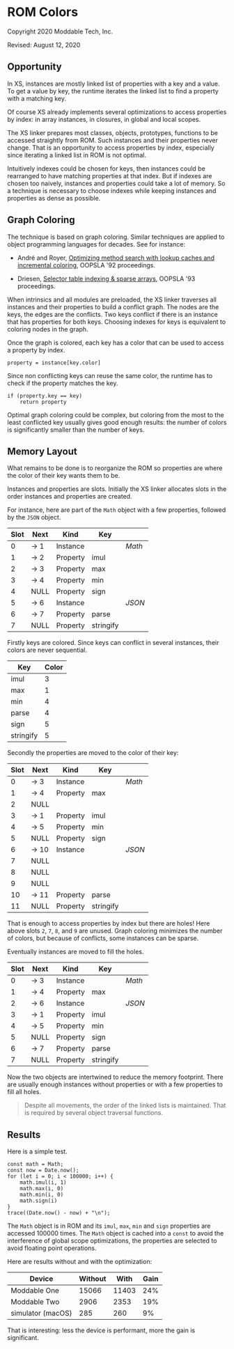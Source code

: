# ROM Colors

Copyright 2020 Moddable Tech, Inc.

Revised: August 12, 2020

## Opportunity

In XS, instances are mostly linked list of properties with a key and a value. To get a value by key, the runtime iterates the linked list to find a property with a matching key.

Of course XS already implements several optimizations to access properties by index: in array instances, in closures, in global and local scopes. 

The XS linker prepares most classes, objects, prototypes, functions to be accessed straightly from ROM. Such instances and their properties never change. That is an opportunity to access properties by index, especially since iterating a linked list in ROM is not optimal.

Intuitively indexes could be chosen for keys, then instances could be rearranged to have matching properties at that index. But if indexes are chosen too naively, instances and properties could take a lot of memory. So a technique is necessary to choose indexes while keeping instances and properties as dense as possible.

## Graph Coloring

The technique is based on graph coloring. Similar techniques are applied to object programming languages for decades. See for instance:

- André and Royer, [Optimizing method search with lookup caches and incremental coloring](https://dl.acm.org/doi/abs/10.1145/141936.141947), OOPSLA '92 proceedings.

- Driesen, [Selector table indexing & sparse arrays](https://dl.acm.org/doi/abs/10.1145/165854.165902), OOPSLA '93 proceedings.

When intrinsics and all modules are preloaded, the XS linker traverses all instances and their properties to build a conflict graph. The nodes are the keys, the edges are the conflicts. Two keys conflict if there is an instance that has properties for both keys. Choosing indexes for keys is equivalent to coloring nodes in the graph.

Once the graph is colored, each key has a color that can be used to access a property by index. 

	property = instance[key.color]

Since non conflicting keys can reuse the same color, the runtime has to check if the property matches the key.

	if (property.key == key)
		return property
	
Optimal graph coloring could be complex, but coloring from the most to the least conflicted key usually gives good enough results: the number of colors is significantly smaller than the number of keys. 
	
## Memory Layout

What remains to be done is to reorganize the ROM so properties are where the color of their key wants them to be.

Instances and properties are slots. Initially the XS linker allocates slots in the order instances and properties are created.

For instance, here are part of the `Math` object with a few properties, followed by the `JSON` object.

|Slot|Next|Kind|Key|   |
|----|----|----|---|---|
|0|-> 1|Instance||*Math*
|1|-> 2|Property|imul|
|2|-> 3|Property|max|
|3|-> 4|Property|min|
|4|NULL|Property|sign|
|5|-> 6|Instance||*JSON*
|6|-> 7|Property|parse|
|7| NULL |Property|stringify|

Firstly keys are colored. Since keys can conflict in several instances, their colors are never sequential.

|Key|Color|
|---|-----|
|imul|3
|max|1
|min|4
|parse|4
|sign|5
|stringify|5

Secondly the properties are moved to the color of their key:

|Slot|Next|Kind|Key|   |
|----|----|----|---|---|
|0|-> 3|Instance||*Math*
|1|-> 4|Property|max|
|2| NULL |||
|3|-> 1|Property|imul|
|4|-> 5|Property|min|
|5| NULL |Property|sign|
|6|-> 10|Instance||*JSON*
|7| NULL |||
|8| NULL |||
|9| NULL |||
|10|-> 11|Property|parse|
|11| NULL |Property|stringify|

That is enough to access properties by index but there are holes! Here above slots `2`, `7`, `8`, and `9` are unused. Graph coloring minimizes the number of colors, but because of conflicts, some instances can be sparse.

Eventually instances are moved to fill the holes.

|Slot|Next|Kind|Key|   |
|----|----|----|---|---|
|0|-> 3|Instance||*Math*
|1|-> 4|Property|max|
|2|-> 6|Instance||*JSON*
|3|-> 1|Property|imul|
|4|-> 5|Property|min|
|5| NULL |Property|sign|
|6|-> 7|Property|parse|
|7| NULL |Property|stringify|

Now the two objects are intertwined to reduce the memory footprint. There are usually enough instances without properties or with a few properties to fill all holes.

> Despite all movements, the order of the linked lists is maintained. That is required by several object traversal functions. 

## Results

Here is a simple test. 

	const math = Math;
	const now = Date.now();
	for (let i = 0; i < 100000; i++) {
		math.imul(i, 1)
		math.max(i, 0)
		math.min(i, 0)
		math.sign(i)
	}
	trace((Date.now() - now) + "\n");



The `Math` object is in ROM and its `imul`, `max`, `min` and `sign` properties are accessed 100000 times. The `Math` object is cached into a `const` to avoid the interference of global scope optimizations, the properties are selected to avoid floating point operations. 

Here are results without and with the optimization:

|Device|Without|With|Gain|
|------|-------|----|----|
|Moddable One|15066|11403|24%|
|Moddable Two|2906|2353|19%|
|simulator (macOS)|285|260|9%|

That is interesting: less the device is performant, more the gain is significant.
